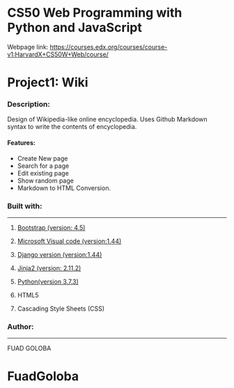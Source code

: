 # CS50 Web Programming with Python and JavaScript

Webpage link: https://courses.edx.org/courses/course-v1:HarvardX+CS50W+Web/course/


# Project1: Wiki

### Description:

Design of Wikipedia-like online encyclopedia. Uses Github Markdown syntax to write the contents of encyclopedia.


#### Features:
* Create New page
* Search for a page
* Edit existing page
* Show random page
* Markdown to HTML Conversion. 
         
### Built with:
--------------------

  1. [Bootstrap (version: 4.5)](https://getbootstrap.com/)

  2. [Microsoft Visual code (version:1.44)](https://code.visualstudio.com/)
    
  3. [Django version (version:1.44)](https://www.djangoproject.com/)
  
  6. [Jinja2 (version: 2.11.2)](https://jinja.palletsprojects.com/en/2.11.x/)
  
  7. [Python(version 3.7.3)](https://www.python.org/)
  
  8. HTML5

  10. Cascading Style Sheets (CSS)
  
### Author:
------------
FUAD GOLOBA
# FuadGoloba
   
  